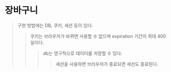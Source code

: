 # 장바구니

> 구현 방법에는 DB, 쿠키, 세션 등이 있다.
>
> > 쿠키는 브라우저가 바뀌면 사용할 수 없으며 expiration 기간이 최대 400일이다.
> >
> > > db는 영구적으로 데이터를 저장할 수 있다.
> > >
> > > > 세션을 사용하면 브라우저가 종료되면 세션도 종료된다.
